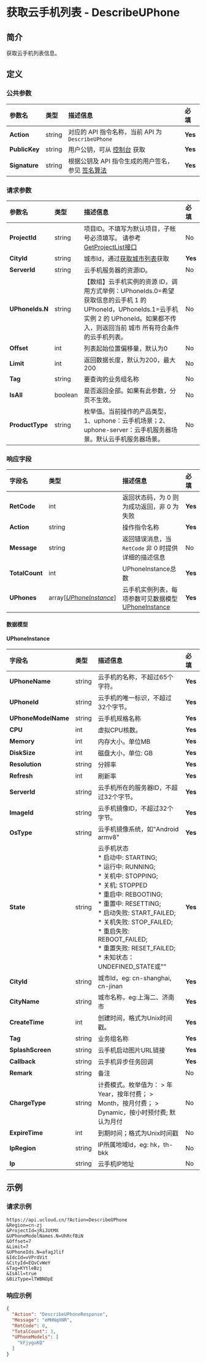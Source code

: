 # 获取云手机列表 - DescribeUPhone

## 简介

获取云手机列表信息。









## 定义

### 公共参数

| 参数名 | 类型 | 描述信息 | 必填 |
|:---|:---|:---|:---|
| **Action**     | string  | 对应的 API 指令名称，当前 API 为 `DescribeUPhone`                        | **Yes** |
| **PublicKey**  | string  | 用户公钥，可从 [控制台](https://console.ucloud.cn/uapi/apikey) 获取                                             | **Yes** |
| **Signature**  | string  | 根据公钥及 API 指令生成的用户签名，参见 [签名算法](api/summary/signature.md)  | **Yes** |

### 请求参数

| 参数名 | 类型 | 描述信息 | 必填 |
|:---|:---|:---|:---|
| **ProjectId** | string | 项目ID。不填写为默认项目，子帐号必须填写。 请参考[GetProjectList接口](https://docs.ucloud.cn/api/summary/get_project_list) |No|
| **CityId** | string | 城市Id，通过[获取城市列表](#DescribeUPhoneCities)获取 |**Yes**|
| **ServerId** | string | 云手机服务器的资源ID。 |No|
| **UPhoneIds.N** | string | 【数组】云手机实例的资源 ID，调用方式举例：UPhoneIds.0=希望获取信息的云手机 1 的 UPhoneId，UPhoneIds.1=云手机实例 2 的 UPhoneId。如果都不传入，则返回当前 城市 所有符合条件的云手机列表。 |No|
| **Offset** | int | 列表起始位置偏移量，默认为0 |No|
| **Limit** | int | 返回数据长度，默认为200，最大200 |No|
| **Tag** | string | 要查询的业务组名称 |No|
| **IsAll** | boolean | 是否返回全部。如果有此参数，分页不生效。 |No|
| **ProductType** | string | 枚举值。当前操作的产品类型，1、uphone：云手机场景；2、uphone-server：云手机服务器场景。默认云手机服务器场景。 |No|

### 响应字段

| 字段名 | 类型 | 描述信息 | 必填 |
|:---|:---|:---|:---|
| **RetCode** | int | 返回状态码，为 0 则为成功返回，非 0 为失败 |**Yes**|
| **Action** | string | 操作指令名称 |**Yes**|
| **Message** | string | 返回错误消息，当 `RetCode` 非 0 时提供详细的描述信息 |No|
| **TotalCount** | int | UPhoneInstance总数 |**Yes**|
| **UPhones** | array[[*UPhoneInstance*](#UPhoneInstance)] | 云手机实例列表，每项参数可见数据模型 [UPhoneInstance](#UPhoneInstance) |**Yes**|

#### 数据模型


#### UPhoneInstance

| 字段名 | 类型 | 描述信息 | 必填 |
|:---|:---|:---|:---|
| **UPhoneName** | string | 云手机的名称，不超过65个字符。 |**Yes**|
| **UPhoneId** | string | 云手机的唯一标识，不超过32个字节。 |**Yes**|
| **UPhoneModelName** | string | 云手机规格名称 |**Yes**|
| **CPU** | int | 虚拟CPU核数。 |**Yes**|
| **Memory** | int | 内存大小。单位MB |**Yes**|
| **DiskSize** | int | 磁盘大小，单位: GB |**Yes**|
| **Resolution** | string | 分辨率 |**Yes**|
| **Refresh** | int | 刷新率 |**Yes**|
| **ServerId** | string | 云手机所在的服务器ID，不超过32个字节。 |**Yes**|
| **ImageId** | string | 云手机镜像ID，不超过32个字节。 |**Yes**|
| **OsType** | string | 云手机镜像系统，如"Android armv8" |**Yes**|
| **State** | string | 云手机状态<br />* 启动中: STARTING; <br />* 运行中: RUNNING; <br />* 关机中: STOPPING; <br />* 关机: STOPPED <br />* 重启中: REBOOTING; <br />* 重置中: RESETTING; <br />* 启动失败: START_FAILED; <br />* 关机失败: STOP_FAILED; <br />* 重启失败: REBOOT_FAILED; <br />* 重置失败: RESET_FAILED; <br />* 未知状态：UNDEFINED_STATE或"" |**Yes**|
| **CityId** | string | 城市Id，eg: cn-shanghai, cn-jinan |**Yes**|
| **CityName** | string | 城市名称，eg:上海二、济南市 |**Yes**|
| **CreateTime** | int | 创建时间，格式为Unix时间戳。 |**Yes**|
| **Tag** | string | 业务组名称<br /> |**Yes**|
| **SplashScreen** | string | 云手机启动图片URL链接 |**Yes**|
| **Callback** | string | 云手机异步任务回调 |**Yes**|
| **Remark** | string | 备注 |No|
| **ChargeType** | string | 计费模式。枚举值为： > 年 Year，按年付费； > Month，按月付费； > Dynamic，按小时预付费; 默认为月付 |No|
| **ExpireTime** | int | 到期时间；格式为Unix时间戳 |No|
| **IpRegion** | string | IP所属地域Id，eg: hk，th-bkk |No|
| **Ip** | string | 云手机IP地址 |No|

## 示例

### 请求示例
    
```
https://api.ucloud.cn/?Action=DescribeUPhone
&Region=cn-zj
&ProjectId=jRiJUtMX
&UPhoneModelNames.N=UhRcfBiN
&Offset=7
&Limit=7
&UPhoneIds.N=afagJlif
&IdcId=vVPrdVit
&CityId=EQvCvWeY
&Tag=KYtleBzj
&IsAll=true
&BizType=lTWBNOpE
```

### 响应示例
    
```json
{
  "Action": "DescribeUPhoneResponse",
  "Message": "eMHNqXNR",
  "RetCode": 0,
  "TotalCount": 3,
  "UPhoneModels": [
    "kFjyguKQ"
  ]
}
```





